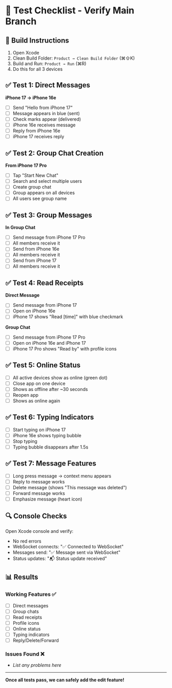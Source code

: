 # 🧪 Test Checklist - Verify Main Branch

## 📱 Build Instructions
1. Open Xcode
2. Clean Build Folder: `Product → Clean Build Folder` (⌘⇧K)
3. Build and Run: `Product → Run` (⌘R)
4. Do this for all 3 devices

## ✅ Test 1: Direct Messages
**iPhone 17 → iPhone 16e**
- [ ] Send "Hello from iPhone 17"
- [ ] Message appears in blue (sent)
- [ ] Check marks appear (delivered)
- [ ] iPhone 16e receives message
- [ ] Reply from iPhone 16e
- [ ] iPhone 17 receives reply

## ✅ Test 2: Group Chat Creation
**From iPhone 17 Pro**
- [ ] Tap "Start New Chat"
- [ ] Search and select multiple users
- [ ] Create group chat
- [ ] Group appears on all devices
- [ ] All users see group name

## ✅ Test 3: Group Messages
**In Group Chat**
- [ ] Send message from iPhone 17 Pro
- [ ] All members receive it
- [ ] Send from iPhone 16e
- [ ] All members receive it
- [ ] Send from iPhone 17
- [ ] All members receive it

## ✅ Test 4: Read Receipts
**Direct Message**
- [ ] Send message from iPhone 17
- [ ] Open on iPhone 16e
- [ ] iPhone 17 shows "Read [time]" with blue checkmark

**Group Chat**
- [ ] Send message from iPhone 17 Pro
- [ ] Open on iPhone 16e and iPhone 17
- [ ] iPhone 17 Pro shows "Read by" with profile icons

## ✅ Test 5: Online Status
- [ ] All active devices show as online (green dot)
- [ ] Close app on one device
- [ ] Shows as offline after ~30 seconds
- [ ] Reopen app
- [ ] Shows as online again

## ✅ Test 6: Typing Indicators
- [ ] Start typing on iPhone 17
- [ ] iPhone 16e shows typing bubble
- [ ] Stop typing
- [ ] Typing bubble disappears after 1.5s

## ✅ Test 7: Message Features
- [ ] Long press message → context menu appears
- [ ] Reply to message works
- [ ] Delete message (shows "This message was deleted")
- [ ] Forward message works
- [ ] Emphasize message (heart icon)

## 🔍 Console Checks
Open Xcode console and verify:
- No red errors
- WebSocket connects: "✅ Connected to WebSocket"
- Messages send: "✅ Message sent via WebSocket"
- Status updates: "📬 Status update received"

## 📊 Results

### Working Features ✅
- [ ] Direct messages
- [ ] Group chats
- [ ] Read receipts
- [ ] Profile icons
- [ ] Online status
- [ ] Typing indicators
- [ ] Reply/Delete/Forward

### Issues Found ❌
- _List any problems here_

---

**Once all tests pass, we can safely add the edit feature!**
